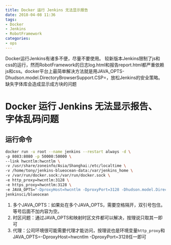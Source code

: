 ```yaml
---
title: Docker 运行 Jenkins 无法显示报告
date: 2018-04-08 11:36
tags:
- Docker
- Jenkins
- RobotFramework
categories:
- ops
---
```

Docker运行Jenkins有诸多不便，尽量不要使用。
较新版本Jenkins限制了js和css的运行，然而RobotFramework的日志log.html和报告report.html都严重依赖js和css。docker平台上最简单解决方法就是用JAVA_OPTS-Dhudson.model.DirectoryBrowserSupport.CSP=，放松Jenkins的安全策略。缺失字体库会造成显示成方块的问题

<!-- more -->
# Docker 运行 Jenkins 无法显示报告、字体乱码问题

## 运行命令
```bash
docker run -u root --name jenkins --restart always -d \
-p 8083:8080 -p 50000:50000 \
--link hwcntlm:hwcntlm \
-v /usr/share/zoneinfo/Asia/Shanghai:/etc/localtime \
-v /home/tony/jenkins-blueocean-data:/var/jenkins_home \
-v /var/run/docker.sock:/var/run/docker.sock \
-e http_proxy=hwcntlm:3128 \
-e https_proxy=hwcntlm:3128 \
-e JAVA_OPTS="-DproxyHost=hwcntlm -DproxyPort=3128 -Dhudson.model.DirectoryBrowserSupport.CSP= -Duser.timezone=Asia/Shanghai" \
jenkinsci/blueocean
```
1. 多个JAVA_OPTS：如果处在多个JAVA_OPTS，需要空格隔开，双引号包住。等号后面不加内容为空。
2. 时区问题：通过JAVA_OPTS和映射时区文件都可以解决，按理说只取其一即可
3. 代理：公司环境很可能需要代理才能访问，按理说也是环境变量`http_proxy`和JAVA_OPTS=-DproxyHost=hwcntlm -DproxyPort=3128任一即可
